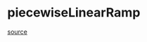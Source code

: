 # piecewiseLinearRamp

[source](github.com/OpenFOAM-jp/OpenFOAM-utilities-tutorials-jp/blob/master/v1906/mesh/generation/foamyMesh/conformalVoronoiMesh/lnInclude/piecewiseLinearRamp.C/piecewiseLinearRamp.C)



